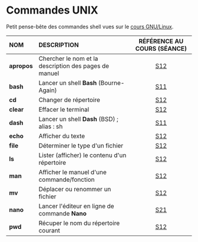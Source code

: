 # Commandes UNIX

Petit pense-bête des commandes shell vues sur le [cours GNU/Linux](https://www.youtube.com/playlist?list=PLrSOXFDHBtfHKxuz6NySItyf4iSEcTw97).<br>

|NOM|DESCRIPTION|RÉFÉRENCE AU COURS (SÉANCE)|
|:--|:--|:--:|
|**apropos**|Chercher le nom et la description des pages de manuel|[S12](https://www.youtube.com/watch?v=9xpItgaWVso)|
|**bash**|Lancer un shell **Bash** (Bourne-Again)|[S11](https://www.youtube.com/watch?v=DQeBbPsGoHY)|
|**cd**|Changer de répertoire|[S12](https://www.youtube.com/watch?v=9xpItgaWVso)|
|**clear**|Effacer le terminal|[S12](https://www.youtube.com/watch?v=9xpItgaWVso)|
|**dash**|Lancer un shell **Dash** (BSD) ; alias : sh|[S11](https://www.youtube.com/watch?v=DQeBbPsGoHY)|
|**echo**|Afficher du texte|[S12](https://www.youtube.com/watch?v=9xpItgaWVso)|
|**file**|Déterminer le type d'un fichier|[S12](https://www.youtube.com/watch?v=9xpItgaWVso)|
|**ls**|Lister (afficher) le contenu d'un répertoire|[S12](https://www.youtube.com/watch?v=9xpItgaWVso)|
|**man**|Afficher le manuel d'une commande/fonction|[S12](https://www.youtube.com/watch?v=9xpItgaWVso)|
|**mv**|Déplacer ou renommer un fichier|[S12](https://www.youtube.com/watch?v=9xpItgaWVso)|
|**nano**|Lancer l'éditeur en ligne de commande **Nano**|[S21](https://www.youtube.com/watch?v=5IPkSVEYnXw)|
|**pwd**|Récuper le nom du répertoire courant|[S12](https://www.youtube.com/watch?v=9xpItgaWVso)|
